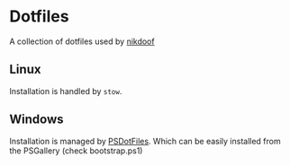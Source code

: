 Dotfiles
========

A collection of dotfiles used by [nikdoof](https://github.com/nikdoof)

Linux
-----

Installation is handled by `stow`.


Windows
-------

Installation is managed by [PSDotFiles](https://github.com/ralish/PSDotFiles). Which can be easily installed from the PSGallery (check bootstrap.ps1)
